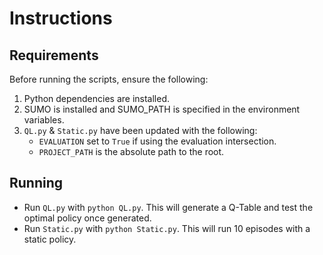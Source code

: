 # Instructions
## Requirements
Before running the scripts, ensure the following:
1. Python dependencies are installed.
2. SUMO is installed and SUMO_PATH is specified in the environment variables.
3. `QL.py` & `Static.py` have been updated with the following:
    - `EVALUATION` set to `True` if using the evaluation intersection.
    - `PROJECT_PATH` is the absolute path to the root.

## Running
- Run `QL.py` with `python QL.py`. This will generate a Q-Table and test the optimal policy once generated.
- Run `Static.py` with `python Static.py`. This will run 10 episodes with a static policy.